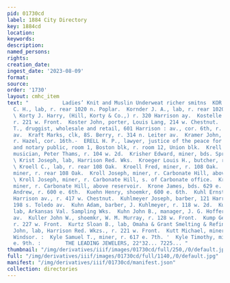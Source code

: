 ```yaml
---
pid: 01730cd
label: 1884 City Directory
key: 1884cd
location: 
keywords: 
description: 
named_persons: 
rights: 
creation_date: 
ingest_date: '2023-08-09'
format: 
source: 
order: '1730'
layout: cmhc_item
text: "           Ladies’ Knit and Muslin Underweat richer smitns  KOR 156 KYT     Kornder
  C. H., lab, r. rear 1020 n. Poplar.  Kornder J. A., lab, r. rear 1020 n. Poplar.
  \ Korty J. Harry, (Hill, Korty & Co.,) r. 320 Harrison ay.  Kostelle Joseph, shoemkr,
  r. 221 w. Front.  Koster John, porter, Louis Lang, 214 w. Chestnut.  KOSTITCH §.
  T., druggist, wholesale and retail, 601 Harrison : av., cor. 6th, r. 814 Harrison
  av.  Kraft Marks, clk, 8S. Berry, r. 314 n. Leiter av.  Kramer John, rag dealer,
  r. Hazel, cor. 16th.-  ERELL H. P., lawyer, justice of the peace for Lake county,
  and notary public, room 1, Boston blk, r. room 12, Union blk.  Krell William R.,
  musician, Peter Thams, r. 104 w. 2d.  Krisher Edward, miner, bds. Sprague Hotel.
  \ Krist Joseph, lab, Harrison Red. Wks.  Kroeger Louis H., butcher, r. 423 e. 3d.
  \ Kroell C., lab, r. rear 108 Oak.  Kroell Fred, miner, r. 108 Oak.  Kroell Joseph,
  miner, r. rear 108 Oak.  Kroll Joseph, miner, r. Carbonate Hill, above reservoir.
  \ Kroll Joseph, miner, r. Carbonate Hill, s. of Carbonate office.  Kroll Louis,
  miner, r. Carbonate Hill, above reservoir.  Krone James, bds. 629 e. 5th.  Kuehn
  Andrew, r. 600 e. 6th.  Kuehn Henry, shoemkr, 600 e. 6th.  Kuhl Ernst, saloon, 108
  Harrison av., r. 417 w. Chestnut.  Kuhlmeyer Joseph, barber, 121 Harrison av.,r.
  198 s. Toledo av.  Kuhn Adam, barber, J. Kuhlmeyer, r. 118 w. 2d.  Kuhn Charles,
  lab, Arkansas Val. Sampling Wks.  Kuhn John B., manager, J. G. Hoffer, 721 Harrison
  av.  Kuller John W., shoemkr, W. M. Murray, r. 128 w. Front.  Kump George, lab,
  r. 227 w. Front.  Kurtz Sloan B., lab, Omaha & Grant Smelting & Refining Co.  Kus
  John, lab, Harrison Red. Wkzs., r. 221 w. Front.  Kutt Michael, miner, bds. Hotel
  Windsor. :  Kyle Samuel T., miner, r. 617 e. 7th. '  Kyle Timothy, mining, r. 210
  e. 9th. :        THE LEADING JEWELERS, 22°32... 7225... "
thumbnail: "/img/derivatives/iiif/images/01730cd/full/250,/0/default.jpg"
full: "/img/derivatives/iiif/images/01730cd/full/1140,/0/default.jpg"
manifest: "/img/derivatives/iiif/01730cd/manifest.json"
collection: directories
---
```

